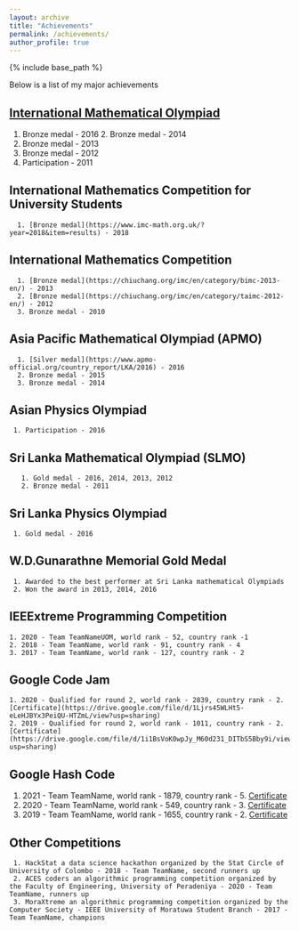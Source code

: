 ```yaml
---
layout: archive
title: "Achievements"
permalink: /achievements/
author_profile: true
---
```


{% include base_path %}

Below is a list of my major achievements

## [International Mathematical Olympiad](http://www.imo-official.org/participant_r.aspx?id=20851)

   1. Bronze medal - 2016
	 2. Bronze medal - 2014
   3. Bronze medal - 2013
   4. Bronze medal - 2012
   5. Participation - 2011

## International Mathematics Competition for University Students

      1. [Bronze medal](https://www.imc-math.org.uk/?year=2018&item=results) - 2018 
      
## International Mathematics Competition

      1. [Bronze medal](https://chiuchang.org/imc/en/category/bimc-2013-en/) - 2013
      2. [Bronze medal](https://chiuchang.org/imc/en/category/taimc-2012-en/) - 2012
      3. Bronze medal - 2010
      
## Asia Pacific Mathematical Olympiad (APMO)

      1. [Silver medal](https://www.apmo-official.org/country_report/LKA/2016) - 2016 
      2. Bronze medal - 2015
      3. Bronze medal - 2014

## Asian Physics Olympiad

     1. Participation - 2016

## Sri Lanka Mathematical Olympiad (SLMO)

       1. Gold medal - 2016, 2014, 2013, 2012
       2. Bronze medal - 2011

## Sri Lanka Physics Olympiad

     1. Gold medal - 2016

## W.D.Gunarathne Memorial Gold Medal

     1. Awarded to the best performer at Sri Lanka mathematical Olympiads
     2. Won the award in 2013, 2014, 2016

## IEEExtreme Programming Competition

    1. 2020 - Team TeamNameUOM, world rank - 52, country rank -1
    2. 2018 - Team TeamName, world rank - 91, country rank - 4
    3. 2017 - Team TeamName, world rank - 127, country rank - 2

## Google Code Jam

    1. 2020 - Qualified for round 2, world rank - 2839, country rank - 2. [Certificate](https://drive.google.com/file/d/1Ljrs45WLHt5-eLeHJBYx3PeiQU-HTZmL/view?usp=sharing)
    2. 2019 - Qualified for round 2, world rank - 1011, country rank - 2. [Certificate](https://drive.google.com/file/d/1i1BsVoK0wpJy_M60d231_DITbS5Bby9i/view?usp=sharing)
		     
## Google Hash Code

   1. 2021 - Team TeamName, world rank - 1879, country rank - 5. [Certificate](https://drive.google.com/file/d/1JFoeFxjSX9cD99mDuSnufXRmBJb9FAN-/view?usp=sharing)
   2. 2020 - Team TeamName, world rank - 549, country rank - 3. [Certificate](https://drive.google.com/file/d/1VHArtvj_vvLVs90JV1lsIA8YfXs8nlqo/view?usp=sharing)
   3. 2019 - Team TeamName, world rank - 1655, country rank - 2. [Certificate](https://drive.google.com/file/d/1V6jQEP3bW7anY5uMqYYOfqDdDjraiRAx/view?usp=sharing)
	           

## Other Competitions

     1. HackStat a data science hackathon organized by the Stat Circle of University of Colombo - 2018 - Team TeamName, second runners up
     2. ACES coders an algorithmic programming competition organized by the Faculty of Engineering, University of Peradeniya - 2020 - Team TeamName, runners up
     3. MoraXtreme an algorithmic programming competition organized by the Computer Society - IEEE University of Moratuwa Student Branch - 2017 -  Team TeamName, champions
